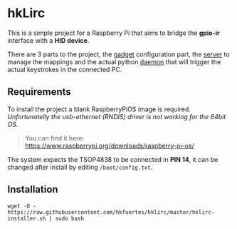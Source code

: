 # hkLirc
This is a simple project for a Raspberry Pi that aims to bridge the **gpio-ir** interface with a **HID device**.

There are 3 parts to the project, the [gadget](gadget) configuration part, the [server](server) to manage the mappings and the actual python [daemon](daemon_python) that will trigger the actual keystrokes in the connected PC.

## Requirements
To install the project a blank RaspberryPiOS image is required. _Unfortunatelly the usb-ethernet (RNDIS) driver is not working for the 64bit OS._
  > You can find it here: https://www.raspberrypi.org/downloads/raspberry-pi-os/

The system expects the TSOP4838 to be connected in **PIN 14**, it can be changed after install by editing `/boot/config.txt`.

## Installation
`wget -O - https://raw.githubusercontent.com/hkfuertes/hklirc/master/hklirc-installer.sh | sudo bash`

